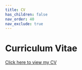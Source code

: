 ```yaml
---
title: CV
has_children: false
nav_order: 40
nav_exclude: true
---
```


# Curriculum Vitae

[Click here to view my CV](/files/CV_RobertWinslow_spr2023.pdf)
